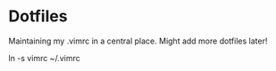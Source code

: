 Dotfiles
========

Maintaining my .vimrc in a central place.  Might add more dotfiles later!

ln -s vimrc ~/.vimrc
